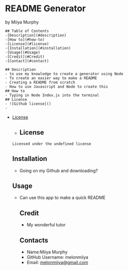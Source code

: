 # README Generator
  by Miiya Murphy

    ## Table of Contents
    -[Description](#description)
    -[How to](#how-to)
    -[License](#license)
    -[Installation](#installation)
    -[Usage](#Usage)
    -[Credit](#Credit)
    -[Contact](#contact)

    ## Description
    - to use my knowledge to create a generator using Node
    - To create an easier way to make a README
    - Creating a README from scratch
    - How to use Javascript and Node to create this
    ## How to
    - Typing in Node Index.js into the terminal
    ## License
    - ![Github license]()
    - 
* [License](#license)

    -  ## License
      
      Licensed under the undefined license
    ## Installation
    - Going on my Github and downloading?
    ## Usage
  - Can use this app to make a quick README
    ## Credit
    - My wonderful tutor
    ## Contacts
    - Name:Miiya Murphy
    - GitHub Username: melonmiiya
    - Email: melonmiiya@gmail.com
  